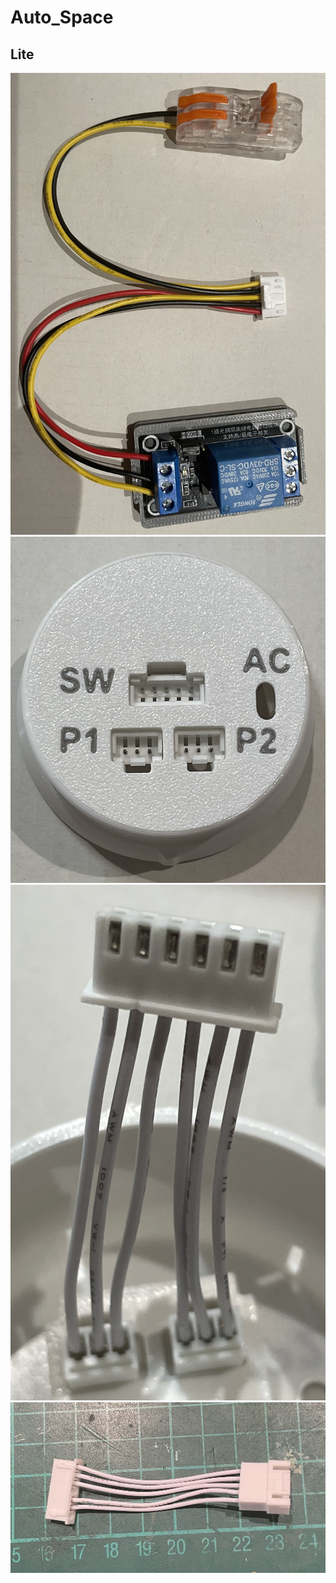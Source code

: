 # Auto_Space
## Lite
![image](/image/08B1CDFA6126.jpg)
![image](/image/6D07868EA8BE.jpg)
![image](/image/83E7F2B751A6.jpg)
![image](/image/FB540092E7EF.jpg)
